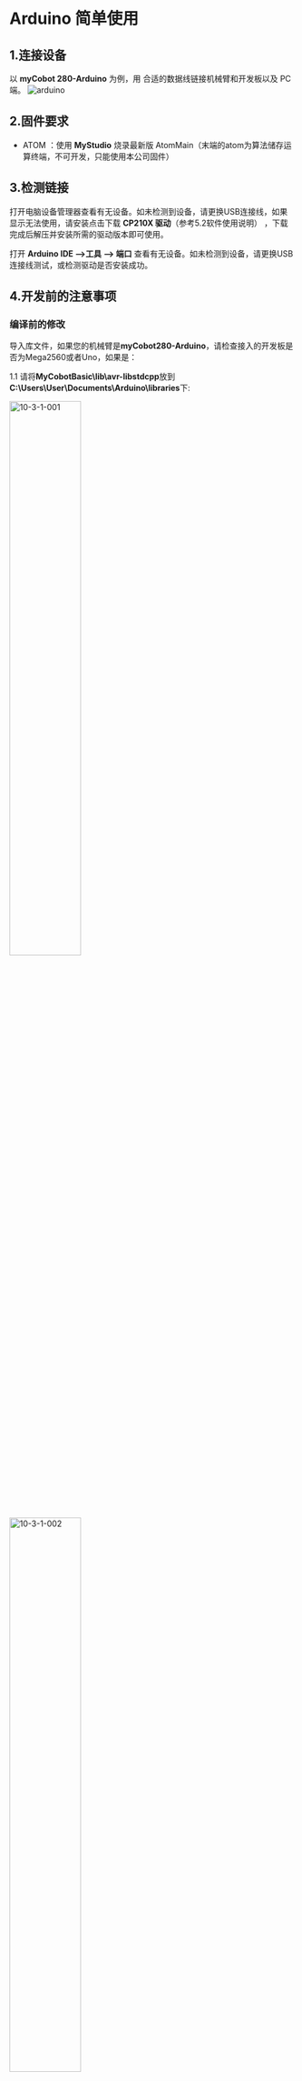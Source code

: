 # Arduino 简单使用

## 1.连接设备

以 **myCobot 280-Arduino** 为例，用 合适的数据线链接机械臂和开发板以及 PC 端。
![arduino](../../../resource/3-FunctionsAndApplications/6.developmentGuide/Arduino/howToUse/2111pic4.png)

## 2.固件要求  

* ATOM ：使用 **MyStudio** 烧录最新版 AtomMain（末端的atom为算法储存运算终端，不可开发，只能使用本公司固件）

## 3.检测链接  

打开电脑设备管理器查看有无设备。如未检测到设备，请更换USB连接线，如果显示无法使用，请安装点击下载 **CP210X 驱动**（参考5.2软件使用说明） ，下载完成后解压并安装所需的驱动版本即可使用。

打开 **Arduino IDE -->工具 --> 端口** 查看有无设备。如未检测到设备，请更换USB连接线测试，或检测驱动是否安装成功。

## 4.开发前的注意事项
### 编译前的修改

导入库文件，如果您的机械臂是**myCobot280-Arduino**，请检查接入的开发板是否为Mega2560或者Uno，如果是：<br>

1.1 请将**MyCobotBasic\lib\avr-libstdcpp**放到**C:\Users\User\Documents\Arduino\libraries**下:<br>

<img src="../../../resource\3-FunctionsAndApplications\6.developmentGuide\Arduino\package/10-3-1-001.png" alt="10-3-1-001" width="50%"><br>

<img src="../../../resource\3-FunctionsAndApplications\6.developmentGuide\Arduino\package/10-3-1-002.png" alt="10-3-1-002" width="50%"><br>

### 编译前开发板的选择

若使用的开发板为Uno、Mega2560, 请进行以下步骤：

工具 --> 开发板 --> Arduino AVR Boards --> Arduino Uno（或者Arduino MEAG or Mega2560)，具体可看下图：

<img src="../../../resource\3-FunctionsAndApplications\6.developmentGuide\Arduino\package/10-3-2-001.jpg" alt="10-3-2-001" width="100%"><br>
1 使用 uno 时，选择1<br>
2 使用Mega2560时，选择2<br>

2.2 开发板为mkr wifi1010，请进行以下步骤：<br>
开发板管理器搜索samd，如果没有安装，就安装，首先工具 --> 开发板 --> 开发板管理器，然后搜索samd，具体可看下图：

<img src="../../../resource\3-FunctionsAndApplications\6.developmentGuide\Arduino\package/10-3-2-002.png" alt="10-3-2-002" width="50%"><br>

<img src="../../../resource\3-FunctionsAndApplications\6.developmentGuide\Arduino\package/10-3-2-003.png" alt="10-3-2-003" width="50%"><br>

开发板选择mkr wifi1010，工具 --> 开发板 --> Arduino SAMD --> Arduino MKR WiFi1010

<img src="../../../resource\3-FunctionsAndApplications\6.developmentGuide\Arduino\package/10-3-2-004.png" alt="10-3-2-004" width="50%"><br>

## 4.开始开发

以烧录一个官方 demo 为例，打开 **Arduino IDE --> 文件 --> 示例--> MyCobotBasic** 就可以看到所有的项目示例（如果未看到示例，可以将Arduino重启）。选择烧录一个简单的 demo , 例如 **--> MyCobot280--> MyCobot280-M5--> AnglesControl** 。

从示例文件中打开AnglesControl.ino
![arduino](../../../resource/3-FunctionsAndApplications/6.developmentGuide/Arduino/howToUse/10-2-4-001.png)

**注意：** 选择开发板为 **M5Stack-Core-ESP32** 和对应的 **COM口** 。
![arduino](../../../resource/3-FunctionsAndApplications/6.developmentGuide/Arduino/howToUse/10-2-4-002.png)

如果您使用的是myCobot280-M5，**请使用MyCobot280-M5文件夹下的ParameterList.h，替换掉MyCobotBasic文件夹下的ParameterList.h**，具体请看下图：<br>
![arduino](../../../resource/3-FunctionsAndApplications/6.developmentGuide/Arduino/howToUse/10-2-4-003.png)

![arduino](../../../resource/3-FunctionsAndApplications/6.developmentGuide/Arduino/howToUse/10-2-4-004.png)

**注意：** 使用不同机型时，请使用各自案例目录下的"ParameterList.h"文件替换"MyCobotBasic\ParameterList.h"文件

点击上传并等待右下方进度条跑完<br>
![arduino](../../../resource/3-FunctionsAndApplications/6.developmentGuide/Arduino/howToUse/10-2-4-005.png)

等待直到右下方显示上传成功，程序就已经下载完成

![arduino](../../../resource/3-FunctionsAndApplications/6.developmentGuide/Arduino/howToUse/10-2-4-006.png)

这时我们就能看到 **机器人** 开始工作。



## 5.部分案例介绍
目前不同机型都有角度、坐标、夹爪控制。<br>
**Transponder**：<br>
myCobot280-Arduino uno和Mega2560开发板使用案例，功能主要是通讯，在此基础上，使用RoboFlow、python、myblockly等控制机械臂，进行io控制。<br>
**AnglesControl**：<br>
这个demo是用于控制机械臂关于其关节的角度控制。<br>
**CoordsControl**：<br>
这个demo是用于控制机械臂关于其关节角度控制和坐标控制。<br>
**GripperControl**：<br>
这个demo是用于控制一个名为MyCobot的机械臂的夹爪（gripper）的开合动作以及角度的。<br>
<br>